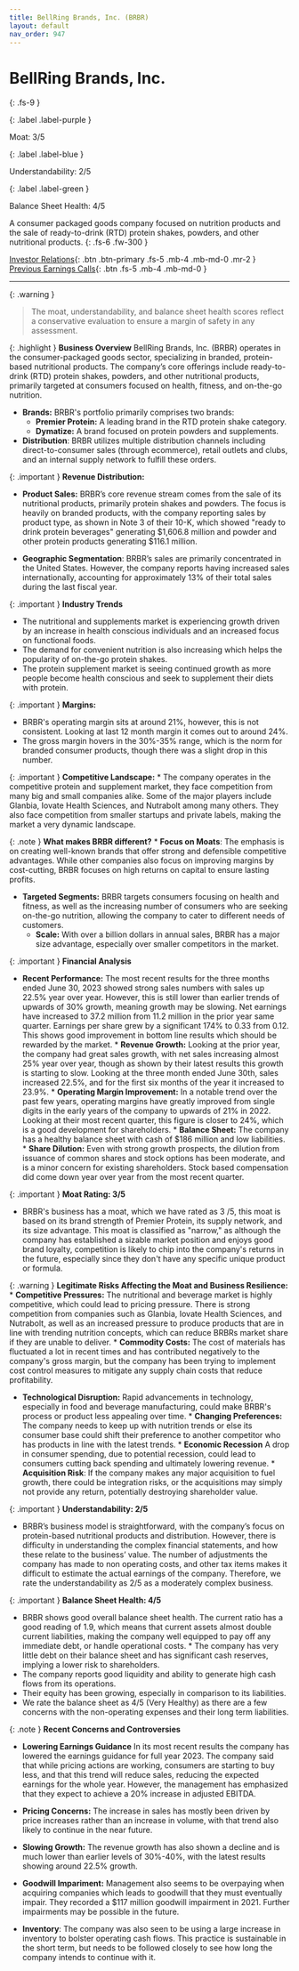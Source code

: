 ```yaml
---
title: BellRing Brands, Inc. (BRBR)
layout: default
nav_order: 947
---
```


# BellRing Brands, Inc.
{: .fs-9 }

{: .label .label-purple }

Moat: 3/5

{: .label .label-blue }

Understandability: 2/5

{: .label .label-green }

Balance Sheet Health: 4/5

A consumer packaged goods company focused on nutrition products and the sale of ready-to-drink (RTD) protein shakes, powders, and other nutritional products.
{: .fs-6 .fw-300 }

[Investor Relations](https://www.google.com/search?q=BRBR+investor+relations){: .btn .btn-primary .fs-5 .mb-4 .mb-md-0 .mr-2 }
[Previous Earnings Calls](https://discountingcashflows.com/company/BRBR/transcripts/){: .btn .fs-5 .mb-4 .mb-md-0 }

---

{: .warning }
>The moat, understandability, and balance sheet health scores reflect a conservative evaluation to ensure a margin of safety in any assessment.



{: .highlight }
**Business Overview**
BellRing Brands, Inc. (BRBR) operates in the consumer-packaged goods sector, specializing in branded, protein-based nutritional products. The company’s core offerings include ready-to-drink (RTD) protein shakes, powders, and other nutritional products, primarily targeted at consumers focused on health, fitness, and on-the-go nutrition.

*   **Brands:** BRBR's portfolio primarily comprises two brands:
    *   **Premier Protein:** A leading brand in the RTD protein shake category.
    *   **Dymatize:** A brand focused on protein powders and supplements.
* **Distribution**:  BRBR utilizes multiple distribution channels including direct-to-consumer sales (through ecommerce), retail outlets and clubs, and an internal supply network to fulfill these orders.

{: .important }
**Revenue Distribution:**
  *   **Product Sales:** BRBR’s core revenue stream comes from the sale of its nutritional products, primarily protein shakes and powders. The focus is heavily on branded products, with the company reporting sales by product type, as shown in Note 3 of their 10-K, which showed "ready to drink protein beverages" generating $1,606.8 million and powder and other protein products generating $116.1 million.

  *   **Geographic Segmentation**: BRBR’s sales are primarily concentrated in the United States. However, the company reports having increased sales internationally, accounting for approximately 13% of their total sales during the last fiscal year.
 
{: .important }
**Industry Trends**
  * The nutritional and supplements market is experiencing growth driven by an increase in health conscious individuals and an increased focus on functional foods.
*   The demand for convenient nutrition is also increasing which helps the popularity of on-the-go protein shakes.
*  The protein supplement market is seeing continued growth as more people become health conscious and seek to supplement their diets with protein.
  
{: .important }
**Margins:**
  *   BRBR's operating margin sits at around 21%, however, this is not consistent. Looking at last 12 month margin it comes out to around 24%.
*   The gross margin hovers in the 30%-35% range, which is the norm for branded consumer products, though there was a slight drop in this number.
    
{: .important }
**Competitive Landscape:**
    *   The company operates in the competitive protein and supplement market, they face competition from many big and small companies alike. Some of the major players include Glanbia, Iovate Health Sciences, and Nutrabolt among many others. They also face competition from smaller startups and private labels, making the market a very dynamic landscape.

{: .note }
**What makes BRBR different?**
    *   **Focus on Moats**: The emphasis is on creating well-known brands that offer strong and defensible competitive advantages. While other companies also focus on improving margins by cost-cutting, BRBR focuses on high returns on capital to ensure lasting profits. 
  * **Targeted Segments:** BRBR targets consumers focusing on health and fitness, as well as the increasing number of consumers who are seeking on-the-go nutrition, allowing the company to cater to different needs of customers.
    *  **Scale:** With over a billion dollars in annual sales, BRBR has a major size advantage, especially over smaller competitors in the market. 

{: .important }
**Financial Analysis**
  *   **Recent Performance:** The most recent results for the three months ended June 30, 2023 showed strong sales numbers with sales up 22.5% year over year. However, this is still lower than earlier trends of upwards of 30% growth, meaning growth may be slowing. Net earnings have increased to 37.2 million from 11.2 million in the prior year same quarter. Earnings per share grew by a significant 174% to 0.33 from 0.12. This shows good improvement in bottom line results which should be rewarded by the market. 
    *   **Revenue Growth:** Looking at the prior year, the company had great sales growth, with net sales increasing almost 25% year over year, though as shown by their latest results this growth is starting to slow. Looking at the three month ended June 30th, sales increased 22.5%, and for the first six months of the year it increased to 23.9%.
     *   **Operating Margin Improvement:** In a notable trend over the past few years, operating margins have greatly improved from single digits in the early years of the company to upwards of 21% in 2022. Looking at their most recent quarter, this figure is closer to 24%, which is a good development for shareholders. 
    *   **Balance Sheet:** The company has a healthy balance sheet with cash of $186 million and low liabilities.
    *   **Share Dilution:** Even with strong growth prospects, the dilution from issuance of common shares and stock options has been moderate, and is a minor concern for existing shareholders. Stock based compensation did come down year over year from the most recent quarter.
   
{: .important }
**Moat Rating: 3/5**
  *    BRBR's business has a moat, which we have rated as 3 /5, this moat is based on its brand strength of Premier Protein, its supply network, and its size advantage. This moat is classified as "narrow," as although the company has established a sizable market position and enjoys good brand loyalty, competition is likely to chip into the company's returns in the future, especially since they don't have any specific unique product or formula.

{: .warning }
**Legitimate Risks Affecting the Moat and Business Resilience:**
    *   **Competitive Pressures:** The nutritional and beverage market is highly competitive, which could lead to pricing pressure. There is strong competition from companies such as Glanbia, Iovate Health Sciences, and Nutrabolt, as well as an increased pressure to produce products that are in line with trending nutrition concepts, which can reduce BRBRs market share if they are unable to deliver.
    *   **Commodity Costs:** The cost of materials has fluctuated a lot in recent times and has contributed negatively to the company's gross margin, but the company has been trying to implement cost control measures to mitigate any supply chain costs that reduce profitability.
   * **Technological Disruption:** Rapid advancements in technology, especially in food and beverage manufacturing, could make BRBR's process or product less appealing over time.
    *   **Changing Preferences:** The company needs to keep up with nutrition trends or else its consumer base could shift their preference to another competitor who has products in line with the latest trends.
    *   **Economic Recession** A drop in consumer spending, due to potential recession, could lead to consumers cutting back spending and ultimately lowering revenue.
    *   **Acquisition Risk**: If the company makes any major acquisition to fuel growth, there could be integration risks, or the acquisitions may simply not provide any return, potentially destroying shareholder value.

{: .important }
**Understandability: 2/5**
  *   BRBR’s business model is straightforward, with the company’s focus on protein-based nutritional products and distribution. However, there is difficulty in understanding the complex financial statements, and how these relate to the business’ value. The number of adjustments the company has made to non operating costs, and other tax items makes it difficult to estimate the actual earnings of the company. Therefore, we rate the understandability as 2/5 as a moderately complex business.

{: .important }
**Balance Sheet Health: 4/5**
  *   BRBR shows good overall balance sheet health. The current ratio has a good reading of 1.9, which means that current assets almost double current liabilities, making the company well equipped to pay off any immediate debt, or handle operational costs.
    *   The company has very little debt on their balance sheet and has significant cash reserves, implying a lower risk to shareholders.
  * The company reports good liquidity and ability to generate high cash flows from its operations.
  * Their equity has been growing, especially in comparison to its liabilities.
  * We rate the balance sheet as 4/5 (Very Healthy) as there are a few concerns with the non-operating expenses and their long term liabilities.

{: .note }
**Recent Concerns and Controversies**
  *   **Lowering Earnings Guidance** In its most recent results the company has lowered the earnings guidance for full year 2023. The company said that while pricing actions are working, consumers are starting to buy less, and that this trend will reduce sales, reducing the expected earnings for the whole year. However, the management has emphasized that they expect to achieve a 20% increase in adjusted EBITDA.
   *   **Pricing Concerns:** The increase in sales has mostly been driven by price increases rather than an increase in volume, with that trend also likely to continue in the near future.
  *   **Slowing Growth:** The revenue growth has also shown a decline and is much lower than earlier levels of 30%-40%, with the latest results showing around 22.5% growth.
  *  **Goodwill Impariment:** Management also seems to be overpaying when acquiring companies which leads to goodwill that they must eventually impair. They recorded a $117 million goodwill impairment in 2021. Further impairments may be possible in the future.
   
  *  **Inventory**: The company was also seen to be using a large increase in inventory to bolster operating cash flows. This practice is sustainable in the short term, but needs to be followed closely to see how long the company intends to continue with it.